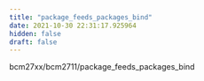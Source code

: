 ```yaml
---
title: "package_feeds_packages_bind"
date: 2021-10-30 22:31:17.925964
hidden: false
draft: false
---
```


bcm27xx/bcm2711/package_feeds_packages_bind

